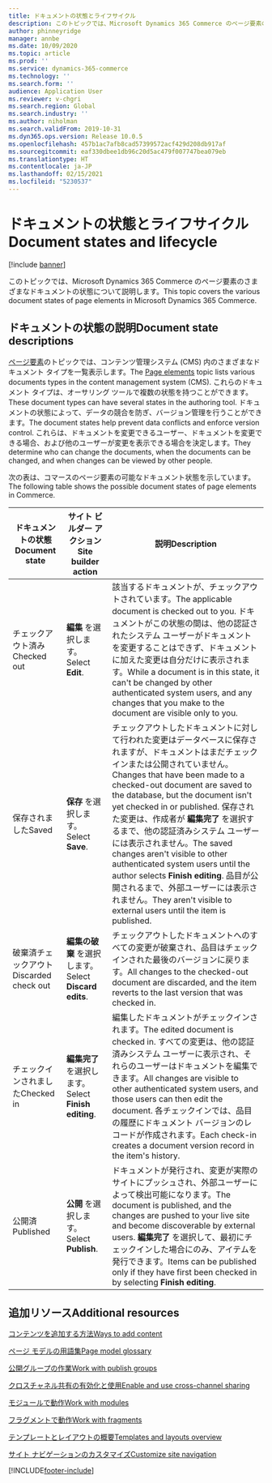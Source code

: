 ```yaml
---
title: ドキュメントの状態とライフサイクル
description: このトピックでは、Microsoft Dynamics 365 Commerce のページ要素のさまざまなドキュメントの状態について説明します。
author: phinneyridge
manager: annbe
ms.date: 10/09/2020
ms.topic: article
ms.prod: ''
ms.service: dynamics-365-commerce
ms.technology: ''
ms.search.form: ''
audience: Application User
ms.reviewer: v-chgri
ms.search.region: Global
ms.search.industry: ''
ms.author: niholman
ms.search.validFrom: 2019-10-31
ms.dyn365.ops.version: Release 10.0.5
ms.openlocfilehash: 457b1ac7afb8cad57399572acf429d208db917af
ms.sourcegitcommit: eaf330dbee1db96c20d5ac479f007747bea079eb
ms.translationtype: HT
ms.contentlocale: ja-JP
ms.lasthandoff: 02/15/2021
ms.locfileid: "5230537"
---
```

# <a name="document-states-and-lifecycle"></a><span data-ttu-id="0fe25-103">ドキュメントの状態とライフサイクル</span><span class="sxs-lookup"><span data-stu-id="0fe25-103">Document states and lifecycle</span></span>

[!include [banner](includes/banner.md)]

<span data-ttu-id="0fe25-104">このトピックでは、Microsoft Dynamics 365 Commerce のページ要素のさまざまなドキュメントの状態について説明します。</span><span class="sxs-lookup"><span data-stu-id="0fe25-104">This topic covers the various document states of page elements in Microsoft Dynamics 365 Commerce.</span></span>

## <a name="document-state-descriptions"></a><span data-ttu-id="0fe25-105">ドキュメントの状態の説明</span><span class="sxs-lookup"><span data-stu-id="0fe25-105">Document state descriptions</span></span>

<span data-ttu-id="0fe25-106">[ページ要素](page-elements-overview.md)のトピックでは、コンテンツ管理システム (CMS) 内のさまざまなドキュメント タイプを一覧表示します。</span><span class="sxs-lookup"><span data-stu-id="0fe25-106">The [Page elements](page-elements-overview.md) topic lists various documents types in the content management system (CMS).</span></span> <span data-ttu-id="0fe25-107">これらのドキュメント タイプは、オーサリング ツールで複数の状態を持つことができます。</span><span class="sxs-lookup"><span data-stu-id="0fe25-107">These document types can have several states in the authoring tool.</span></span> <span data-ttu-id="0fe25-108">ドキュメントの状態によって、データの競合を防ぎ、バージョン管理を行うことができます。</span><span class="sxs-lookup"><span data-stu-id="0fe25-108">The document states help prevent data conflicts and enforce version control.</span></span> <span data-ttu-id="0fe25-109">これらは、ドキュメントを変更できるユーザー、ドキュメントを変更できる場合、および他のユーザーが変更を表示できる場合を決定します。</span><span class="sxs-lookup"><span data-stu-id="0fe25-109">They determine who can change the documents, when the documents can be changed, and when changes can be viewed by other people.</span></span>

<span data-ttu-id="0fe25-110">次の表は、コマースのページ要素の可能なドキュメント状態を示しています。</span><span class="sxs-lookup"><span data-stu-id="0fe25-110">The following table shows the possible document states of page elements in Commerce.</span></span>

| <span data-ttu-id="0fe25-111">ドキュメントの状態</span><span class="sxs-lookup"><span data-stu-id="0fe25-111">Document state</span></span>      | <span data-ttu-id="0fe25-112">サイト ビルダー アクション</span><span class="sxs-lookup"><span data-stu-id="0fe25-112">Site builder action</span></span>        | <span data-ttu-id="0fe25-113">説明</span><span class="sxs-lookup"><span data-stu-id="0fe25-113">Description</span></span>                                                  |
| ------------------- | -------------------------- | ------------------------------------------------------------ |
| <span data-ttu-id="0fe25-114">チェックアウト済み</span><span class="sxs-lookup"><span data-stu-id="0fe25-114">Checked out</span></span>         | <span data-ttu-id="0fe25-115">**編集** を選択します。</span><span class="sxs-lookup"><span data-stu-id="0fe25-115">Select **Edit**.</span></span>           | <span data-ttu-id="0fe25-116">該当するドキュメントが、チェックアウトされています。</span><span class="sxs-lookup"><span data-stu-id="0fe25-116">The applicable document is checked out to you.</span></span> <span data-ttu-id="0fe25-117">ドキュメントがこの状態の間は、他の認証されたシステム ユーザーがドキュメントを変更することはできず、ドキュメントに加えた変更は自分だけに表示されます。</span><span class="sxs-lookup"><span data-stu-id="0fe25-117">While a document is in this state, it can't be changed by other authenticated system users, and any changes that you make to the document are visible only to you.</span></span> |
| <span data-ttu-id="0fe25-118">保存されました</span><span class="sxs-lookup"><span data-stu-id="0fe25-118">Saved</span></span>               | <span data-ttu-id="0fe25-119">**保存** を選択します。</span><span class="sxs-lookup"><span data-stu-id="0fe25-119">Select **Save**.</span></span>           | <span data-ttu-id="0fe25-120">チェックアウトしたドキュメントに対して行われた変更はデータベースに保存されますが、ドキュメントはまだチェックインまたは公開されていません。</span><span class="sxs-lookup"><span data-stu-id="0fe25-120">Changes that have been made to a checked-out document are saved to the database, but the document isn't yet checked in or published.</span></span> <span data-ttu-id="0fe25-121">保存された変更は、作成者が **編集完了** を選択するまで、他の認証済みシステム ユーザーには表示されません。</span><span class="sxs-lookup"><span data-stu-id="0fe25-121">The saved changes aren't visible to other authenticated system users until the author selects **Finish editing**.</span></span> <span data-ttu-id="0fe25-122">品目が公開されるまで、外部ユーザーには表示されません。</span><span class="sxs-lookup"><span data-stu-id="0fe25-122">They aren't visible to external users until the item is published.</span></span> |
| <span data-ttu-id="0fe25-123">破棄済チェックアウト</span><span class="sxs-lookup"><span data-stu-id="0fe25-123">Discarded check out</span></span> | <span data-ttu-id="0fe25-124">**編集の破棄** を選択します。</span><span class="sxs-lookup"><span data-stu-id="0fe25-124">Select **Discard edits**.</span></span>  | <span data-ttu-id="0fe25-125">チェックアウトしたドキュメントへのすべての変更が破棄され、品目はチェックインされた最後のバージョンに戻ります。</span><span class="sxs-lookup"><span data-stu-id="0fe25-125">All changes to the checked-out document are discarded, and the item reverts to the last version that was checked in.</span></span> |
| <span data-ttu-id="0fe25-126">チェックインされました</span><span class="sxs-lookup"><span data-stu-id="0fe25-126">Checked in</span></span>          | <span data-ttu-id="0fe25-127">**編集完了** を選択します。</span><span class="sxs-lookup"><span data-stu-id="0fe25-127">Select **Finish editing**.</span></span> | <span data-ttu-id="0fe25-128">編集したドキュメントがチェックインされます。</span><span class="sxs-lookup"><span data-stu-id="0fe25-128">The edited document is checked in.</span></span> <span data-ttu-id="0fe25-129">すべての変更は、他の認証済みシステム ユーザーに表示され、それらのユーザーはドキュメントを編集できます。</span><span class="sxs-lookup"><span data-stu-id="0fe25-129">All changes are visible to other authenticated system users, and those users can then edit the document.</span></span> <span data-ttu-id="0fe25-130">各チェックインでは、品目の履歴にドキュメント バージョンのレコードが作成されます。</span><span class="sxs-lookup"><span data-stu-id="0fe25-130">Each check-in creates a document version record in the item's history.</span></span> |
| <span data-ttu-id="0fe25-131">公開済</span><span class="sxs-lookup"><span data-stu-id="0fe25-131">Published</span></span>           | <span data-ttu-id="0fe25-132">**公開** を選択します。</span><span class="sxs-lookup"><span data-stu-id="0fe25-132">Select **Publish**.</span></span>        | <span data-ttu-id="0fe25-133">ドキュメントが発行され、変更が実際のサイトにプッシュされ、外部ユーザーによって検出可能になります。</span><span class="sxs-lookup"><span data-stu-id="0fe25-133">The document is published, and the changes are pushed to your live site and become discoverable by external users.</span></span> <span data-ttu-id="0fe25-134">**編集完了** を選択して、最初にチェックインした場合にのみ、アイテムを発行できます。</span><span class="sxs-lookup"><span data-stu-id="0fe25-134">Items can be published only if they have first been checked in by selecting **Finish editing**.</span></span> |

## <a name="additional-resources"></a><span data-ttu-id="0fe25-135">追加リソース</span><span class="sxs-lookup"><span data-stu-id="0fe25-135">Additional resources</span></span>

[<span data-ttu-id="0fe25-136">コンテンツを追加する方法</span><span class="sxs-lookup"><span data-stu-id="0fe25-136">Ways to add content</span></span>](add-manage-content.md)

[<span data-ttu-id="0fe25-137">ページ モデルの用語集</span><span class="sxs-lookup"><span data-stu-id="0fe25-137">Page model glossary</span></span>](page-elements-overview.md)

[<span data-ttu-id="0fe25-138">公開グループの作業</span><span class="sxs-lookup"><span data-stu-id="0fe25-138">Work with publish groups</span></span>](publish-groups.md)

[<span data-ttu-id="0fe25-139">クロスチャネル共有の有効化と使用</span><span class="sxs-lookup"><span data-stu-id="0fe25-139">Enable and use cross-channel sharing</span></span>](cross-channel-sharing.md)

[<span data-ttu-id="0fe25-140">モジュールで動作</span><span class="sxs-lookup"><span data-stu-id="0fe25-140">Work with modules</span></span>](work-with-modules.md)

[<span data-ttu-id="0fe25-141">フラグメントで動作</span><span class="sxs-lookup"><span data-stu-id="0fe25-141">Work with fragments</span></span>](work-with-fragments.md)

[<span data-ttu-id="0fe25-142">テンプレートとレイアウトの概要</span><span class="sxs-lookup"><span data-stu-id="0fe25-142">Templates and layouts overview</span></span>](templates-layouts-overview.md)

[<span data-ttu-id="0fe25-143">サイト ナビゲーションのカスタマイズ</span><span class="sxs-lookup"><span data-stu-id="0fe25-143">Customize site navigation</span></span>](customize-site-navigation.md)


[!INCLUDE[footer-include](../includes/footer-banner.md)]